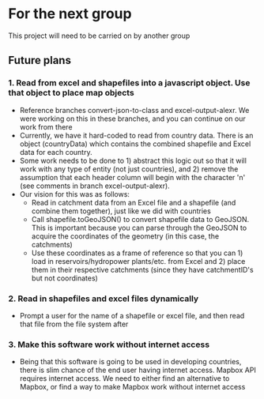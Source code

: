 # For the next group

This project will need to be carried on by another group

## Future plans
### 1. Read from excel and shapefiles into a javascript object. Use that object to place map objects
- Reference branches convert-json-to-class and excel-output-alexr. We were working on this in these branches, and you can continue on our work from there
- Currently, we have it hard-coded to read from country data.  There is an object (countryData) which contains the combined shapefile and Excel data for each country.
- Some work needs to be done to 1) abstract this logic out so that it will work with any type of entity (not just countries), and 2) remove the assumption that each header column will begin with the character 'n' (see comments in branch excel-output-alexr).
- Our vision for this was as follows:
    - Read in catchment data from an Excel file and a shapefile (and combine them together), just like we did with countries
    - Call shapefile.toGeoJSON() to convert shapefile data to GeoJSON.  This is important because you can parse through the GeoJSON to acquire the coordinates of the geometry (in this case, the catchments)
    - Use these coordinates as a frame of reference so that you can 1) load in reservoirs/hydropower plants/etc. from Excel and 2) place them in their respective catchments (since they have catchmentID's but not coordinates)
### 2. Read in shapefiles and excel files dynamically
- Prompt a user for the name of a shapefile or excel file, and then read that file from the file system after
### 3. Make this software work without internet access
- Being that this software is going to be used in developing countries, there is slim chance of the end user having internet access. Mapbox API requires internet access. We need to either find an alternative to Mapbox, or find a way to make Mapbox work without internet access
